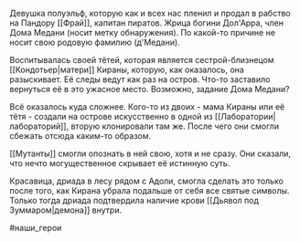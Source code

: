 Девушка полуэльф, которую как и всех нас пленил и продал в рабство на Пандору [[Фрай]], капитан пиратов. Жрица богини Дол'Арра, член Дома Медани (носит метку обнаружения). По какой-то причине не носит свою родовую фамилию (д'Медани).

Воспитывалась своей тётей, которая является сестрой-близнецом [[Кондотьер|матери]] Кираны, которую, как оказалось, она разыскивает. Её следы ведут как раз на остров. Что-то заставило вернуться её в это ужасное место. Возможно, задание Дома Медани?

Всё оказалось куда сложнее. Кого-то из двоих - мама Кираны или её тётя - создали на острове искусственно в одной из [[Лаборатории|лабораторий]], вторую клонировали там же. После чего они смогли сбежать отсюда каким-то образом.

[[Мутанты]] смогли опознать в ней свою, хотя и не сразу. Они сказали, что нечто могущественное скрывает её истинную суть.

Красавица, дриада в лесу рядом с Адоли, смогла сделать это только после того, как Кирана убрала подальше от себя все святые символы. Только тогда дриада подтвердила наличие крови [[Дьявол под Зуммаром|демона]] внутри.

#наши_герои 